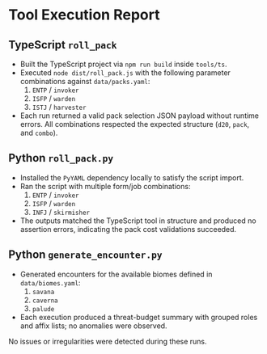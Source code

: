 # Tool Execution Report

## TypeScript `roll_pack`
- Built the TypeScript project via `npm run build` inside `tools/ts`.
- Executed `node dist/roll_pack.js` with the following parameter combinations against `data/packs.yaml`:
  1. `ENTP` / `invoker`
  2. `ISFP` / `warden`
  3. `ISTJ` / `harvester`
- Each run returned a valid pack selection JSON payload without runtime errors. All combinations respected the expected structure (`d20`, `pack`, and `combo`).

## Python `roll_pack.py`
- Installed the `PyYAML` dependency locally to satisfy the script import.
- Ran the script with multiple form/job combinations:
  1. `ENTP` / `invoker`
  2. `ISFP` / `warden`
  3. `INFJ` / `skirmisher`
- The outputs matched the TypeScript tool in structure and produced no assertion errors, indicating the pack cost validations succeeded.

## Python `generate_encounter.py`
- Generated encounters for the available biomes defined in `data/biomes.yaml`:
  1. `savana`
  2. `caverna`
  3. `palude`
- Each execution produced a threat-budget summary with grouped roles and affix lists; no anomalies were observed.

No issues or irregularities were detected during these runs.
